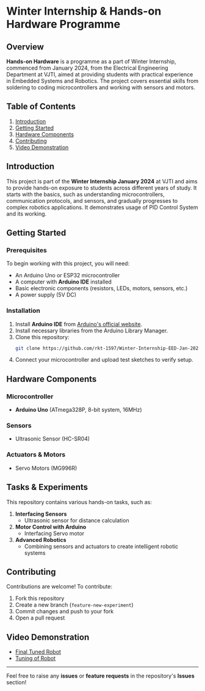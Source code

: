 # Winter Internship & Hands-on Hardware Programme

## Overview

**Hands-on Hardware** is a programme as a part of Winter Internship, commenced from January 2024, from the Electrical Engineering Department at VJTI, aimed at providing students with practical experience in Embedded Systems and Robotics. The project covers essential skills from soldering to coding microcontrollers and working with sensors and motors.

## Table of Contents

1. [Introduction](#introduction)
2. [Getting Started](#getting-started)
3. [Hardware Components](#hardware-components)
4. [Contributing](#contributing)
5. [Video Demonstration](#video-demonstration)

## Introduction

This project is part of the **Winter Internship January 2024** at VJTI and aims to provide hands-on exposure to students across different years of study. It starts with the basics, such as understanding microcontrollers, communication protocols, and sensors, and gradually progresses to complex robotics applications. It demonstrates usage of PID Control System and its working.

## Getting Started

### Prerequisites

To begin working with this project, you will need:
- An Arduino Uno or ESP32 microcontroller
- A computer with **Arduino IDE** installed
- Basic electronic components (resistors, LEDs, motors, sensors, etc.)
- A power supply (5V DC)

### Installation

1. Install **Arduino IDE** from [Arduino's official website](https://www.arduino.cc/en/software).
2. Install necessary libraries from the Arduino Library Manager.
3. Clone this repository:
   ```bash
   git clone https://github.com/rkt-1597/Winter-Internship-EED-Jan-2024.git
   ```
4. Connect your microcontroller and upload test sketches to verify setup.

## Hardware Components

### Microcontroller
- **Arduino Uno** (ATmega328P, 8-bit system, 16MHz)

### Sensors
- Ultrasonic Sensor (HC-SR04)

### Actuators & Motors
- Servo Motors (MG996R)

## Tasks & Experiments

This repository contains various hands-on tasks, such as:

1. **Interfacing Sensors**
   - Ultrasonic sensor for distance calculation
2. **Motor Control with Arduino**
   - Interfacing Servo motor
3. **Advanced Robotics**
   - Combining sensors and actuators to create intelligent robotic systems

## Contributing

Contributions are welcome! To contribute:
1. Fork this repository
2. Create a new branch (`feature-new-experiment`)
3. Commit changes and push to your fork
4. Open a pull request

## Video Demonstration 
- [Final Tuned Robot](https://drive.google.com/file/d/1fM2FEygWu5VKtcAUPq9qrozEjsIOoP2M/view?usp=sharing)
- [Tuning of Robot](https://drive.google.com/file/d/1fPdqL5VgK2E_bpYqslDFCfQQFaqbqNIS/view?usp=sharing)

---

Feel free to raise any **issues** or **feature requests** in the repository's **Issues** section!

